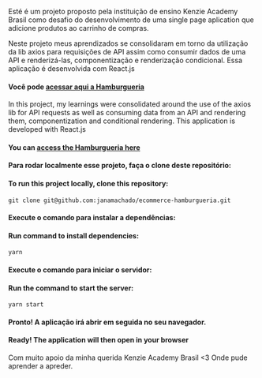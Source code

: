 Esté é um projeto proposto pela instituição de ensino Kenzie Academy Brasil como desafio do desenvolvimento de uma single page aplication que adicione produtos ao carrinho de compras.

Neste projeto meus aprendizados se consolidaram em torno da utilização da lib axios para requisições de API assim como consumir dados de uma API e renderizá-las,  componentização e renderização condicional.
Essa aplicação é desenvolvida com React.js

#### Você pode [acessar aqui a Hamburgueria](https://react-entrega-s1-hamburgueria-da-kenzie-janamachado.vercel.app/)

In this project, my learnings were consolidated around the use of the axios lib for API requests as well as consuming data from an API and rendering them, componentization and conditional rendering.
This application is developed with React.js

#### You can [access the Hamburgueria here](https://react-entrega-s1-hamburgueria-da-kenzie-janamachado.vercel.app/)

#### Para rodar localmente esse projeto, faça o clone deste repositório:
#### To run this project locally, clone this repository:
````
git clone git@github.com:janamachado/ecommerce-hamburgueria.git
````

#### Execute o comando para instalar a dependências:
#### Run command to install dependencies:
````
yarn
````

#### Execute o comando para iniciar o servidor:
#### Run the command to start the server:
````
yarn start
````

#### Pronto! A aplicação irá abrir em seguida no seu navegador.
#### Ready! The application will then open in your browser

Com muito apoio da minha querida Kenzie Academy Brasil <3 Onde pude aprender a apreder.
